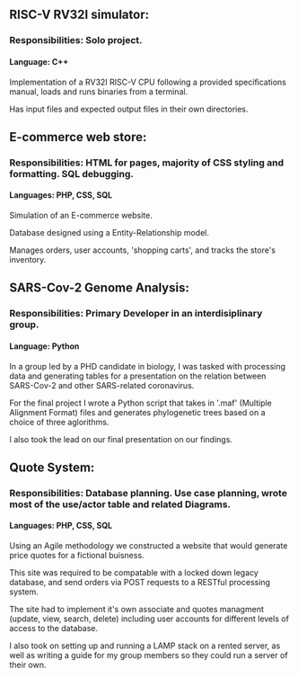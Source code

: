 ## RISC-V RV32I simulator:
  ### Responsibilities: Solo project.
  #### Language: C++
  
  Implementation of a RV32I RISC-V CPU following a provided specifications manual, loads and runs binaries from a terminal.

  Has input files and expected output files in their own directories.

## E-commerce web store:
  ### Responsibilities: HTML for pages, majority of CSS styling and formatting. SQL debugging.
  #### Languages: PHP, CSS, SQL
  
  Simulation of an E-commerce website.
  
  Database designed using a Entity-Relationship model.
  
  Manages orders, user accounts, 'shopping carts', and tracks the store's inventory.

## SARS-Cov-2 Genome Analysis:
  ### Responsibilities: Primary Developer in an interdisiplinary group.
  #### Language: Python
  
  In a group led by a PHD candidate in biology, I was tasked with processing data and generating tables for a presentation on the relation between SARS-Cov-2 and other SARS-related coronavirus.
  
  For the final project I wrote a Python script that takes in '.maf' (Multiple Alignment Format) files and generates phylogenetic trees based on a choice of three aglorithms. 

  I also took the lead on our final presentation on our findings. 

## Quote System:
  ### Responsibilities: Database planning. Use case planning, wrote most of the use/actor table and related Diagrams.
  #### Languages: PHP, CSS, SQL
  Using an Agile methodology we constructed a website that would generate price quotes for a fictional buisness.
    
  This site was required to be compatable with a locked down legacy database, and send orders via POST requests to a RESTful processing system.
  
  The site had to implement it's own associate and quotes managment (update, view, search, delete) including user accounts for different levels of access to the database.
  
  I also took on setting up and running a LAMP stack on a rented server, as well as writing a guide for my group members so they could run a server of their own.
